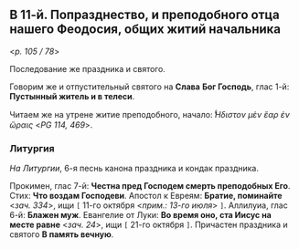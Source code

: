 ## В 11-й. Попразднество, и преподобного отца нашего Феодосия, общих житий начальника

<*p. 105 / 78*>

Последование же праздника и святого. 

Говорим же и отпустительный святого на **Слава** **Бог Господь**, глас 1-й: 
**Пустынный житель и в телеси**. 

Читаем же на утрене житие преподобного, начало: *̔́Ηδιστον μὲν ἔαρ ἐν ὥραις* <*PG 114, 469*>. 

### Литургия

*На Литургии*, 6-я песнь канона праздника и кондак праздника.
 
Прокимен, глас 7-й: **Честна пред Господем смерть преподобных Его**. Стих: **Что воздам Господеви**. 
Апостол к Евреям: **Братие, поминайте** <*зач. 334*>, ищи `[` 11-го октября <*прим.: 13-го июля*> `]`. 
Аллилуиа, глас 6-й: **Блажен муж**. 
Евангелие от Луки: **Во время оно, ста Иисус на месте равне** <*зач. 24*>, ищи `[` 21-го октября `]`. 
Причастен праздника и святого **В память вечную**. 
